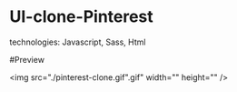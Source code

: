 # UI-clone-Pinterest

technologies: Javascript, Sass, Html

#Preview

<img src="./pinterest-clone.gif".gif" width="" height="" />
